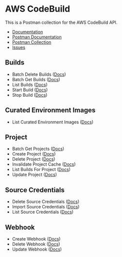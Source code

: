 # AWS CodeBuild
This is a Postman collection for the AWS CodeBuild API.

- [Documentation](https://docs.aws.amazon.com/codebuild/latest/APIReference/Welcome.html)
- [Postman Documentation](https://documenter.getpostman.com/view/35240/SW7Z2nw1)
- [Postman Collection](https://www.getpostman.com/collections/7560f90b0f14bd8ec486)
- [Issues](https://github.com/api-evangelist/aws/labels/CloudWatch)

## Builds
 - Batch Delete Builds ([Docs](http://docs.aws.amazon.com/codebuild/latest/APIReference/API_UpdateWebhook.html))
 - Batch Get Builds ([Docs](http://docs.aws.amazon.com/codebuild/latest/APIReference/API_UpdateWebhook.html))
 - List Builds ([Docs](http://docs.aws.amazon.com/codebuild/latest/APIReference/API_UpdateWebhook.html))
 - Start Build ([Docs](http://docs.aws.amazon.com/codebuild/latest/APIReference/API_UpdateWebhook.html))
 - Stop Build ([Docs](http://docs.aws.amazon.com/codebuild/latest/APIReference/API_UpdateWebhook.html))
## Curated Environment Images
 - List Curated Environment Images ([Docs](http://docs.aws.amazon.com/codebuild/latest/APIReference/API_UpdateWebhook.html))
## Project
 - Batch Get Projects ([Docs](http://docs.aws.amazon.com/codebuild/latest/APIReference/API_UpdateWebhook.html))
 - Create Project ([Docs](http://docs.aws.amazon.com/codebuild/latest/APIReference/API_UpdateWebhook.html))
 - Delete Project ([Docs](http://docs.aws.amazon.com/codebuild/latest/APIReference/API_UpdateWebhook.html))
 - Invalidate Project Cache ([Docs](http://docs.aws.amazon.com/codebuild/latest/APIReference/API_UpdateWebhook.html))
 - List Builds For Project ([Docs](http://docs.aws.amazon.com/codebuild/latest/APIReference/API_UpdateWebhook.html))
 - Update Project ([Docs](http://docs.aws.amazon.com/codebuild/latest/APIReference/API_UpdateWebhook.html))
## Source Credentials
 - Delete Source Credentials ([Docs](http://docs.aws.amazon.com/codebuild/latest/APIReference/API_UpdateWebhook.html))
 - Import Source Credentials ([Docs](http://docs.aws.amazon.com/codebuild/latest/APIReference/API_UpdateWebhook.html))
 - List Source Credentials ([Docs](http://docs.aws.amazon.com/codebuild/latest/APIReference/API_UpdateWebhook.html))
## Webhook
 - Create Webhook ([Docs](http://docs.aws.amazon.com/codebuild/latest/APIReference/API_UpdateWebhook.html))
 - Delete Webhook ([Docs](http://docs.aws.amazon.com/codebuild/latest/APIReference/API_UpdateWebhook.html))
 - Update Webhook ([Docs](http://docs.aws.amazon.com/codebuild/latest/APIReference/API_UpdateWebhook.html))
